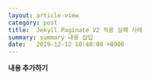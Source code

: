 ```yaml
---
layout: article-view
category: post
title:  Jekyll Paginate V2 적용 실패 사례
summary: summary 내용 삽입
date:   2019-12-12 10:40:00 +0900
---
```


**내용 추가하기**